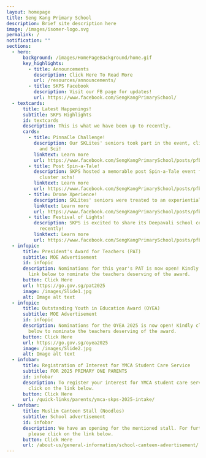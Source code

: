 ```yaml
---
layout: homepage
title: Seng Kang Primary School
description: Brief site description here
image: /images/isomer-logo.svg
permalink: /
notification: ""
sections:
  - hero:
      background: /images/HomePageBackground/home.gif
      key_highlights:
        - title: Announcements
          description: Click Here To Read More
          url: /resources/announcements/
        - title: SKPS Facebook
          description: Visit our FB page for updates!
          url: https://www.facebook.com/SengKangPrimarySchool/
  - textcards:
      title: Latest Happenings!
      subtitle: SKPS Highlights
      id: textcards
      description: This is what we have been up to recently.
      cards:
        - title: PinnaCle Challenge!
          description: Our SKLites' seniors took part in the event, clinching 1st in Math
            and Sci!
          linktext: Learn more
          url: https://www.facebook.com/SengKangPrimarySchool/posts/pfbid02AFMECvCFYohKEXneDqyRhWN8d8S61t1C1VbKkaPfdyHWUnSzgNcA9WtK8uvWhrGpl
        - title: Post Spin-a-Tale!
          description: SKPS hosted a memorable post Spin-a-Tale event for participating
            cluster schs!
          linktext: Learn more
          url: https://www.facebook.com/SengKangPrimarySchool/posts/pfbid0W8PaTSJj2gcxcvUzTAPcqih5tYh4xQEtjB1kpF1MmafYZqjEzh8YX3dCdGNvuC1Jl
        - title: Drone Xperience!
          description: SKLites' seniors were treated to an experiential drone e(X)perience!
          linktext: Learn more
          url: https://www.facebook.com/SengKangPrimarySchool/posts/pfbid02rUqnbKci2QhzDDahyx9J7chpyJJWRcP3LZnnqRZhYAFawdQt95BSTmK8Jup9i8X9l
        - title: Festival of Lights!
          description: SKPS is excited to share its Deepavali school celebrations held
            recently!
          linktext: Learn more
          url: https://www.facebook.com/SengKangPrimarySchool/posts/pfbid02ms4PPceRW5FWGtHKimD2L4t8oD2mHCjzQmzg2HZW2hVmNPcp5RJSDgwgXzJTHVMjl
  - infopic:
      title: President's Award for Teachers (PAT)
      subtitle: MOE Advertisement
      id: infopic
      description: Nominations for this year's PAT is now open! Kindly click on the
        link below to nominate the teachers deserving of the award.
      button: Click Here
      url: https://go.gov.sg/pat2025
      image: /images/Slide1.jpg
      alt: Image alt text
  - infopic:
      title: Outstanding Youth in Education Award (OYEA)
      subtitle: MOE Advertisement
      id: infopic
      description: Nominations for the OYEA 2025 is now open! Kindly click on the link
        below to nominate the teachers deserving of the award.
      button: Click Here
      url: https://go.gov.sg/oyea2025
      image: /images/Slide2.jpg
      alt: Image alt text
  - infobar:
      title: Registration of Interest for YMCA Student Care Service
      subtitle: FOR 2025 PRIMARY ONE PARENTS
      id: infobar
      description: To register your interest for YMCA student care service, please
        click on the link below.
      button: Click Here
      url: /quick-links/parents/ymca-skps-2025-intake/
  - infobar:
      title: Muslim Canteen Stall (Noodles)
      subtitle: School advertisement
      id: infobar
      description: We have an opening for the mentioned stall. For further details,
        please click on the link below.
      button: Click Here
      url: /about-us/general-information/school-canteen-advertisement/
---
```

